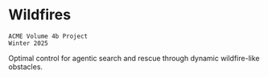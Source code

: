 # Wildfires
	ACME Volume 4b Project
	Winter 2025

Optimal control for agentic search and rescue through dynamic wildfire-like obstacles.